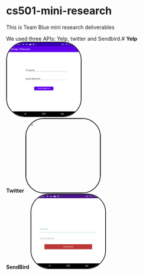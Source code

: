 # cs501-mini-research
<h>This is Team Blue mini research deliverables
  <p> We used three APIs: Yelp, twitter and Sendbird.#    
<b>Yelp<b>
    <img   style = "height:200px; width: 200px;border: solid 2px; border-radius: 50px;" 
       src="Yelp.png" ><br>
<b>Twitter</b>
<img   style = "height:200px; width: 200px;border: solid 2px; border-radius: 50px;" 
       src="twitter.jpg" ><br>
<b>SendBird</b>
<img   style = "height:200px; width: 200px;border: solid 2px; border-radius: 50px;" 
       src="sendbird.png" ><br>

    
